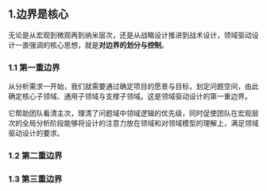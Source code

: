 <!--
author: Justin
head: 
date: 2021-07-05
title: 初步探索_领域驱动设计的精髓
tags: DDD
images: http://pingodata.qiniudn.com/cube2.jpg
category: DomainDrivenDesign
status: publish
summary: 领域驱动设计探索与实践
-->

## 1.边界是核心

无论是从宏观到微观再到纳米层次，还是从战略设计推进到战术设计，领域驱动设计一直强调的核心思想，就是**对边界的划分与控制**。

### 1.1 第一重边界
从分析需求一开始，我们就需要通过确定项目的愿景与目标，划定问题空间，由此确定核心子领域、通用子领域与支撑子领域。这是领域驱动设计的第一重边界。

它帮助团队看清主次，理清了问题域中领域逻辑的优先级，同时促使团队在宏观层次的全局分析阶段能够将设计的注意力放在领域和对领域模型的理解上，满足领域驱动设计的要求。

### 1.2 第二重边界

### 1.3 第三重边界


